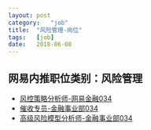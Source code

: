 ```yaml
---
layout:	post
category:	"job"
title:	"风险管理-岗位"
tags:	[job]
date:	2018-06-08
---
```

## 网易内推职位类别：风险管理
- [风控策略分析师-网易金融034](http://bole.netease.com/position/h5/detail.do?id=3708&rcode=D1O21582aT)
- [催收专员-金融事业部034](http://bole.netease.com/position/h5/detail.do?id=1844&rcode=D1O21582aT)
- [高级风险模型分析师-金融事业部034](http://bole.netease.com/position/h5/detail.do?id=2064&rcode=D1O21582aT)
